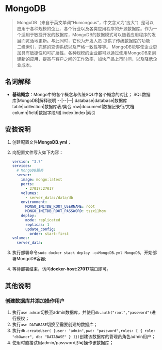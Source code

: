 # MongoDB

> MongoDB（来自于英文单词“Humongous”，中文含义为“庞大”）是可以应用于各种规模的企业、各个行业以及各类应用程序的开源数据库。作为一个适用于敏捷开发的数据库，MongoDB的数据模式可以随着应用程序的发展而灵活地更新。与此同时，它也为开发人员 提供了传统数据库的功能：二级索引，完整的查询系统以及严格一致性等等。 MongoDB能够使企业更加具有敏捷性和可扩展性，各种规模的企业都可以通过使用MongoDB来创建新的应用，提高与客户之间的工作效率，加快产品上市时间，以及降低企业成本。

## 名词解释

- **基础概念**：Mongo中的各个概念与传统SQL中各个概念的对比；
    SQL数据库|MongoDB|解释说明
    --|--|--|
    database|database|数据库
    table|collection|数据库表/集合
    row|document|数据记录行/文档
    column|field|数据字段/域
    index|index|索引

## 安装说明

1. 创建配置文件**MongoDB.yml**；
2. 向配置文件写入如下内容：

    ``` yml
    version: "3.7"
    services:
      # MongoDB服务
      server:
        image: mongo:latest
        ports:
          - 27017:27017
        volumes:
          - server_data:/data/db
        environment:
          MONGO_INITDB_ROOT_USERNAME: root
          MONGO_INITDB_ROOT_PASSWORD: tszx11hcm
        deploy:
          mode: replicated
          replicas: 1
          update_config:
            order: start-first
    volumes:
      server_data:
    ```
3. 执行部署命令`sudo docker stack deploy -c=MongoDB.yml MongoDB`，开始部署MongoDB容器;
4. 等待部署结束，访问**docker-host:27017**端口即可。

## 其他说明

### 创建数据库并添加操作用户

1. 执行`use admin`切换至admin数据库，并使用`db.auth("root","password")`进行授权；
2. 执行`use DATABASE`切换至需要创建的数据库；
3. 执行`db.createUser( {user: "admin",pwd: "password",roles: [ { role: "dbOwner", db: "DATABASE" } ]})`创建该数据库的管理员角色admin用户；
4. 使用时直接试用admin/password即可操作该数据库；